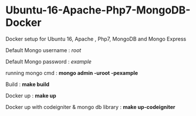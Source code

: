 # Ubuntu-16-Apache-Php7-MongoDB-Docker
Docker setup for Ubuntu 16, Apache , Php7, MongoDB and Mongo Express

Default Mongo username : *root*

Default Mongo password : *example*

running mongo cmd : **mongo admin -uroot -pexample**

Build  : **make build**

Docker up : **make up**

Docker up with codeigniter & mongo db library : **make up-codeigniter**
